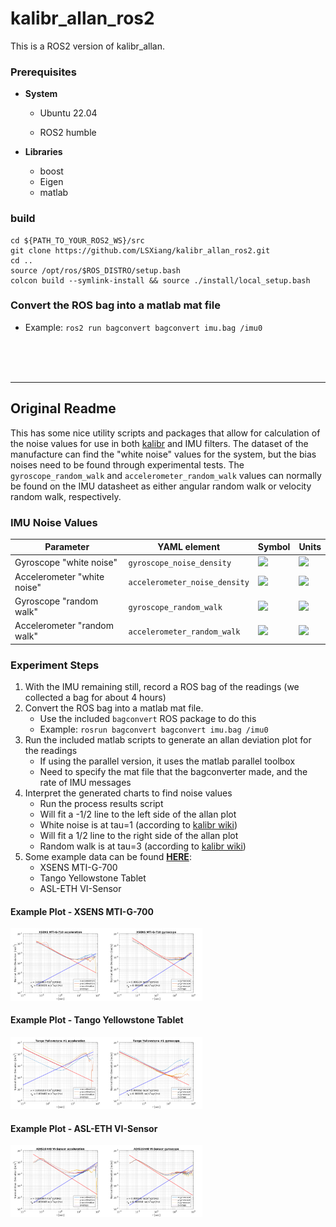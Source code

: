 # kalibr_allan_ros2

This is a ROS2 version of kalibr_allan.

### Prerequisites

- **System**

  - Ubuntu 22.04

  - ROS2 humble

- **Libraries**

  - boost
  - Eigen
  - matlab

### build

```shell
cd ${PATH_TO_YOUR_ROS2_WS}/src
git clone https://github.com/LSXiang/kalibr_allan_ros2.git
cd ..
source /opt/ros/$ROS_DISTRO/setup.bash
colcon build --symlink-install && source ./install/local_setup.bash
```

### Convert the ROS bag into a matlab mat file

- Example: `ros2 run bagconvert bagconvert imu.bag /imu0`



<br><br><br>

---

## Original Readme

This has some nice utility scripts and packages that allow for calculation of the noise values for use in both [kalibr](https://github.com/ethz-asl/kalibr) and IMU filters.
The dataset of the manufacture can find the "white noise" values for the system, but the bias noises need to be found through experimental tests.
The `gyroscope_random_walk` and `accelerometer_random_walk` values can normally be found on the IMU datasheet as either angular random walk or velocity random walk, respectively.



### IMU Noise Values

Parameter | YAML element | Symbol | Units
--- | --- | --- | ---
Gyroscope "white noise" | `gyroscope_noise_density` | <img src="https://latex.codecogs.com/svg.latex?{%5Csigma_g}"> | <img src="https://latex.codecogs.com/svg.latex?{%5Cfrac%7Brad%7D%7Bs%7D%5Cfrac%7B1%7D%7B%5Csqrt%7BHz%7D%7D}">
Accelerometer "white noise" | `accelerometer_noise_density` | <img src="https://latex.codecogs.com/svg.latex?{%5Csigma_a}"> | <img src="https://latex.codecogs.com/svg.latex?{%5Cfrac%7Bm%7D%7Bs^2%7D%5Cfrac%7B1%7D%7B%5Csqrt%7BHz%7D%7D}">
Gyroscope "random walk" | `gyroscope_random_walk` | <img src="https://latex.codecogs.com/svg.latex?{%5Csigma_b_g}"> | <img src="https://latex.codecogs.com/svg.latex?{%5Cfrac%7Brad%7D%7Bs^2%7D%5Cfrac%7B1%7D%7B%5Csqrt%7BHz%7D%7D}">
Accelerometer "random walk" | `accelerometer_random_walk` | <img src="https://latex.codecogs.com/svg.latex?{%5Csigma_b_a}"> | <img src="https://latex.codecogs.com/svg.latex?{%5Cfrac%7Bm%7D%7Bs^3%7D%5Cfrac%7B1%7D%7B%5Csqrt%7BHz%7D%7D}">




### Experiment Steps

1. With the IMU remaining still, record a ROS bag of the readings (we collected a bag for about 4 hours)
2. Convert the ROS bag into a matlab mat file.
    * Use the included `bagconvert` ROS package to do this
    * Example: `rosrun bagconvert bagconvert imu.bag /imu0`
3. Run the included matlab scripts to generate an allan deviation plot for the readings
    * If using the parallel version, it uses the matlab parallel toolbox
    * Need to specify the mat file that the bagconverter made, and the rate of IMU messages
4. Interpret the generated charts to find noise values
    * Run the process results script
    * Will fit a -1/2 line to the left side of the allan plot
    * White noise is at tau=1 (according to [kalibr wiki](https://github.com/ethz-asl/kalibr/wiki/IMU-Noise-Model#from-the-allan-standard-deviation-ad))
    * Will fit a 1/2 line to the right side of the allan plot
    * Random walk is at tau=3 (according to [kalibr wiki](https://github.com/ethz-asl/kalibr/wiki/IMU-Noise-Model#from-the-allan-standard-deviation-ad))
5. Some example data can be found **[HERE](https://drive.google.com/drive/folders/1a3Es85JDKl7tSpVWEUZryOwtsXB8793o?usp=sharing)**:
    * XSENS MTI-G-700
    * Tango Yellowstone Tablet
    * ASL-ETH VI-Sensor

#### Example Plot - XSENS MTI-G-700

<img src="docs/examples_result/results_20170908T182715_accel.png" alt="allan chart acceleration" style="zoom: 15%;"  div align=left />  <img src="docs/examples_result/results_20170908T182715_gyro.png" alt="allan chart angular velocity" style="zoom:15%;" div align= cencer /> 


#### Example Plot - Tango Yellowstone Tablet

<img src="docs/examples_result/results_20171031T115123_accel.png" alt="allan chart acceleration" style="zoom:15%;"  div align=left /> <img src="docs/examples_result/results_20171031T115123_gyro.png" alt="allan chart angular velocity" style="zoom:15%;"  div align= cencer /> 


#### Example Plot - ASL-ETH VI-Sensor

<img src="docs/examples_result/results_20180206T140217_accel.png" alt="allan chart acceleration" style="zoom:15%;" div align=left  /> <img src="docs/examples_result/results_20180206T140217_gyro.png" alt="allan chart angular velocity" style="zoom:15%;"  div align= cencer />

